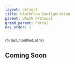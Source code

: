```yaml
---
layout: default
title: UAuthFlow Configuration
parent: UAuth Protocol
grand_parent: Portal
nav_order: 1
---
```

<sub>{% last_modified_at %}</sub>

## Coming Soon